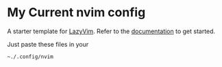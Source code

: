 #  My Current nvim config

A starter template for [LazyVim](https://github.com/LazyVim/LazyVim).
Refer to the [documentation](https://lazyvim.github.io/installation) to get started.

Just paste these files in your 

```
~./.config/nvim
```
